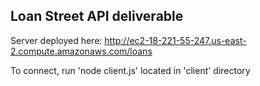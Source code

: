 ## Loan Street API deliverable
Server deployed here: http://ec2-18-221-55-247.us-east-2.compute.amazonaws.com/loans


To connect, run 'node client.js' located in 'client' directory
